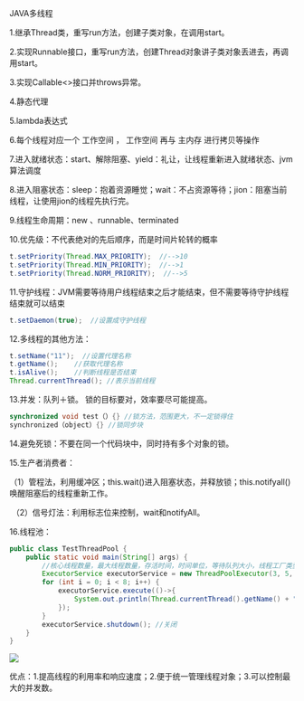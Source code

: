 JAVA多线程

1.继承Thread类，重写run方法，创建子类对象，在调用start。

2.实现Runnable接口，重写run方法，创建Thread对象讲子类对象丢进去，再调用start。

3.实现Callable<>接口并throws异常。

4.静态代理

5.lambda表达式

6.每个线程对应一个 工作空间 ， 工作空间 再与 主内存 进行拷贝等操作

7.进入就绪状态：start、解除阻塞、yield：礼让，让线程重新进入就绪状态、jvm算法调度

8.进入阻塞状态：sleep：抱着资源睡觉；wait：不占资源等待；jion：阻塞当前线程，让使用jion的线程先执行完。

9.线程生命周期：new 、runnable、terminated

10.优先级：不代表绝对的先后顺序，而是时间片轮转的概率

```java
t.setPriority(Thread.MAX_PRIORITY);  //-->10
t.setPriority(Thread.MIN_PRIORITY);	 //-->1
t.setPriority(Thread.NORM_PRIORITY);  //-->5
```

11.守护线程：JVM需要等待用户线程结束之后才能结束，但不需要等待守护线程结束就可以结束

```java
t.setDaemon(true);  //设置成守护线程
```

12.多线程的其他方法：

```java
t.setName("11");  //设置代理名称
t.getName();    //获取代理名称
t.isAlive();    //判断线程是否结束
Thread.currentThread(); //表示当前线程
```

13.并发：队列＋锁。 锁的目标要对，效率要尽可能提高。

```java
synchronized void test（）{} //锁方法，范围更大，不一定锁得住
synchronized（object）{} //锁同步块 
```

14.避免死锁：不要在同一个代码块中，同时持有多个对象的锁。

15.生产者消费者：

​	（1）管程法，利用缓冲区；this.wait()进入阻塞状态，并释放锁；this.notifyall()唤醒阻塞后的线程重新工作。

​	（2）信号灯法：利用标志位来控制，wait和notifyAll。

16.线程池：

```java
public class TestThreadPool {
    public static void main(String[] args) {
        //核心线程数量，最大线程数量，存活时间，时间单位，等待队列大小，线程工厂类型，拒绝策略
        ExecutorService executorService = new ThreadPoolExecutor(3, 5, 1L, TimeUnit.SECONDS, new ArrayBlockingQueue<>(3), Executors.defaultThreadFactory(), new ThreadPoolExecutor.AbortPolicy());
        for (int i = 0; i < 8; i++) {
            executorService.execute(()->{
                System.out.println(Thread.currentThread().getName() + "====》在办理业务");
            });
        }
        executorService.shutdown(); //关闭
    }
}
```

![](C:\Users\Menma\Desktop\code\doSomething\JavaL\线程池1.jpg)

优点：1.提高线程的利用率和响应速度；2.便于统一管理线程对象；3.可以控制最大的并发数。

